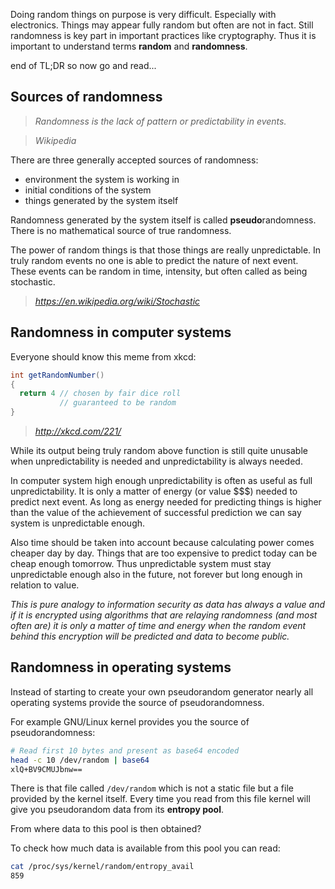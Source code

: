 Doing random things on purpose is very difficult. Especially with electronics. Things
may appear fully random but often are not in fact. Still randomness is key part in
important practices like cryptography. Thus it is important to understand terms
**random** and **randomness**.

end of TL;DR so now go and read...

Sources of randomness
---

> _Randomness is the lack of pattern or predictability in events._

> _Wikipedia_

There are three generally accepted sources of randomness:
* environment the system is working in
* initial conditions of the system
* things generated by the system itself

Randomness generated by the system itself is called **pseudo**randomness. There is no
mathematical source of true randomness.

The power of random things is that those things are really unpredictable. In truly
random events no one is able to predict the nature of next event. These events can be
random in time, intensity, but often called as being stochastic.

> _https://en.wikipedia.org/wiki/Stochastic_

Randomness in computer systems
---

Everyone should know this meme from xkcd:

```java
int getRandomNumber()
{
  return 4 // chosen by fair dice roll
           // guaranteed to be random
}
```
> _http://xkcd.com/221/_

While its output being truly random above function is still quite unusable when
unpredictability is needed and unpredictability is always needed.

In computer system high enough unpredictability is often as useful as full
unpredictability. It is only a matter of energy (or value $$$) needed to predict
next event. As long as energy needed for predicting things is higher than the
value of the achievement of successful prediction we can say system is
unpredictable enough.

Also time should be taken into account because calculating power comes cheaper day by
day. Things that are too expensive to predict today can be cheap enough tomorrow.
Thus unpredictable system must stay unpredictable enough also in the future, not
forever but long enough in relation to value.

_This is pure analogy to information security as data has always a value and if
it is encrypted using algorithms that are relaying randomness (and most often are)
it is only a matter of time and energy when the random event behind this encryption
will be predicted and data to become public._

Randomness in operating systems
---

Instead of starting to create your own pseudorandom generator nearly all operating
systems provide the source of pseudorandomness.

For example GNU/Linux kernel provides you the source of pseudorandomness:

```sh
# Read first 10 bytes and present as base64 encoded
head -c 10 /dev/random | base64 
xlQ+BV9CMUJbnw==
```
There is that file called `/dev/random` which is not a static file but a file provided by the kernel itself. Every time you read from this file kernel will give you pseudorandom data from its **entropy pool**.

From where data to this pool is then obtained?

To check how much data is available from this pool you can read:
```sh
cat /proc/sys/kernel/random/entropy_avail
859
```
